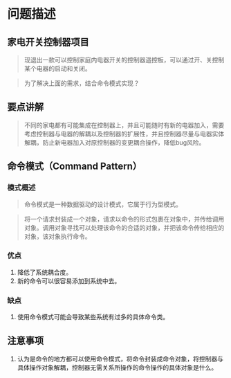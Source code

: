 # 问题描述

## 家电开关控制器项目

> 现退出一款可以控制家庭内电器开关的控制器遥控板，可以通过开、关控制某个电器的启动和关闭。

> 为了解决上面的需求，结合命令模式实现？

## 要点讲解

> 不同的家电都有可能集成在控制器上，并且可能随时有新的电器加入，需要考虑控制器与电器的解耦以及控制器的扩展性，并且控制器尽量与电器实体解耦，防止新电器加入对原控制器的变更耦合操作，降低bug风险。

## 命令模式（Command Pattern）

### 模式概述

> 命令模式是一种数据驱动的设计模式，它属于行为型模式。

> 将一个请求封装成一个对象，请求以命令的形式包裹在对象中，并传给调用对象。调用对象寻找可以处理该命令的合适的对象，并把该命令传给相应的对象，该对象执行命令。

### 优点
1. 降低了系统耦合度。
2. 新的命令可以很容易添加到系统中去。

### 缺点
1. 使用命令模式可能会导致某些系统有过多的具体命令类。

## 注意事项
1. 认为是命令的地方都可以使用命令模式，将命令封装成命令对象，将控制器与具体操作对象解耦，控制器无需关系所操作的命令操作的具体对象是什么。
